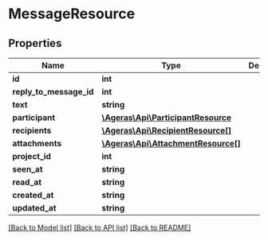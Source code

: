 # MessageResource

## Properties
Name | Type | Description | Notes
------------ | ------------- | ------------- | -------------
**id** | **int** |  | [optional] 
**reply_to_message_id** | **int** |  | [optional] 
**text** | **string** |  | [optional] 
**participant** | [**\Ageras\Api\ParticipantResource**](ParticipantResource.md) |  | [optional] 
**recipients** | [**\Ageras\Api\RecipientResource[]**](RecipientResource.md) |  | [optional] 
**attachments** | [**\Ageras\Api\AttachmentResource[]**](AttachmentResource.md) |  | [optional] 
**project_id** | **int** |  | [optional] 
**seen_at** | **string** |  | [optional] 
**read_at** | **string** |  | [optional] 
**created_at** | **string** |  | [optional] 
**updated_at** | **string** |  | [optional] 

[[Back to Model list]](../README.md#documentation-for-models) [[Back to API list]](../README.md#documentation-for-api-endpoints) [[Back to README]](../README.md)


